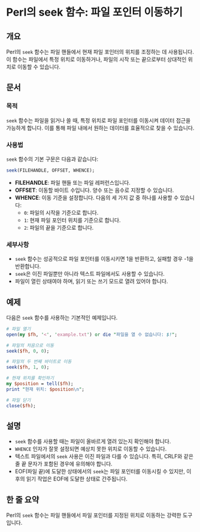 <!--
Meta Description: # Perl의 seek 함수: 파일 포인터 이동하기 ## 개요 Perl의 `seek` 함수는 파일 핸들에서 현재 파일 포인터의 위치를 조정하는 데 사용됩니다. 이 함수는 파일에서 특정 위치로 이동하거나, 파일의 시작 또는 끝으로부터 상대적인 위치로 이동할 수 있습니다....
Meta Keywords: seek, 있습니다, 합니다, 함수는, 위치로
-->

# Perl의 seek 함수: 파일 포인터 이동하기

## 개요
Perl의 `seek` 함수는 파일 핸들에서 현재 파일 포인터의 위치를 조정하는 데 사용됩니다. 이 함수는 파일에서 특정 위치로 이동하거나, 파일의 시작 또는 끝으로부터 상대적인 위치로 이동할 수 있습니다.

## 문서
### 목적
`seek` 함수는 파일을 읽거나 쓸 때, 특정 위치로 파일 포인터를 이동시켜 데이터 접근을 가능하게 합니다. 이를 통해 파일 내에서 원하는 데이터를 효율적으로 찾을 수 있습니다.

### 사용법
`seek` 함수의 기본 구문은 다음과 같습니다:

```perl
seek(FILEHANDLE, OFFSET, WHENCE);
```

- **FILEHANDLE**: 파일 핸들 또는 파일 레퍼런스입니다.
- **OFFSET**: 이동할 바이트 수입니다. 양수 또는 음수로 지정할 수 있습니다.
- **WHENCE**: 이동 기준을 설정합니다. 다음의 세 가지 값 중 하나를 사용할 수 있습니다:
  - `0`: 파일의 시작을 기준으로 합니다.
  - `1`: 현재 파일 포인터 위치를 기준으로 합니다.
  - `2`: 파일의 끝을 기준으로 합니다.

### 세부사항
- `seek` 함수는 성공적으로 파일 포인터를 이동시키면 1을 반환하고, 실패할 경우 -1을 반환합니다.
- `seek`은 이진 파일뿐만 아니라 텍스트 파일에서도 사용할 수 있습니다.
- 파일이 열린 상태여야 하며, 읽기 또는 쓰기 모드로 열려 있어야 합니다.

## 예제
다음은 `seek` 함수를 사용하는 기본적인 예제입니다.

```perl
# 파일 열기
open(my $fh, '<', 'example.txt') or die "파일을 열 수 없습니다: $!";

# 파일의 처음으로 이동
seek($fh, 0, 0);

# 파일의 두 번째 바이트로 이동
seek($fh, 1, 0);

# 현재 위치를 확인하기
my $position = tell($fh);
print "현재 위치: $position\n";

# 파일 닫기
close($fh);
```

## 설명
- `seek` 함수를 사용할 때는 파일이 올바르게 열려 있는지 확인해야 합니다.
- `WHENCE` 인자가 잘못 설정되면 예상치 못한 위치로 이동할 수 있습니다.
- 텍스트 파일에서의 `seek` 사용은 이진 파일과 다를 수 있습니다. 특히, CRLF와 같은 줄 끝 문자가 포함된 경우에 유의해야 합니다.
- EOF(파일 끝)에 도달한 상태에서의 `seek`는 파일 포인터를 이동시킬 수 있지만, 이후의 읽기 작업은 EOF에 도달한 상태로 간주됩니다.

## 한 줄 요약
Perl의 `seek` 함수는 파일 핸들에서 파일 포인터를 지정된 위치로 이동하는 강력한 도구입니다.